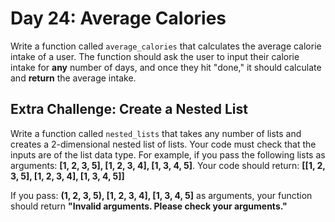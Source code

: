# Day 24: Average Calories  

Write a function called `average_calories` that calculates the
average calorie intake of a user. The function should ask the user to
input their calorie intake for **any** number of days, and once they hit
"done," it should calculate and **return** the average intake.

## Extra Challenge:  Create a Nested List

Write a function called `nested_lists` that takes any number of lists
and creates a 2-dimensional nested list of lists. Your code must
check that the inputs are of the list data type. For example, if you
pass the following lists as arguments:
**\[1, 2, 3, 5], \[1, 2, 3, 4], \[1, 3, 4, 5]**.
Your code should return: **\[\[1, 2, 3, 5], \[1, 2, 3, 4], \[1, 3, 4, 5]]**

If you pass: **(1, 2, 3, 5), \[1, 2, 3, 4], \[1, 3, 4, 5]** as arguments,
your function should return
**"Invalid arguments. Please check your arguments."**
